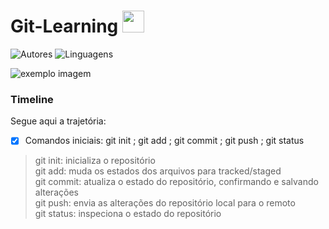 # Git-Learning <img src="https://cdn0.iconfinder.com/data/icons/octicons/1024/git-branch-512.png" width="35" height="35">

![Autores](https://img.shields.io/badge/autores-1-blue?style=for-the-badge)
![Linguagens](https://img.shields.io/badge/linguagens-1-blue?style=for-the-badge)

<img src="https://upload.wikimedia.org/wikipedia/commons/thumb/e/e0/Git-logo.svg/1024px-Git-logo.svg.png" alt="exemplo imagem">

### Timeline

Segue aqui a trajetória:

- [x] Comandos iniciais: git init ; git add ; git commit ; git push ; git status
> git init: inicializa o repositório <br> git add: muda os estados dos arquivos para tracked/staged <br> git commit: atualiza o estado do repositório, confirmando e salvando alterações <br> git push: envia as alterações do repositório local para o remoto <br> git status: inspeciona o estado do repositório
